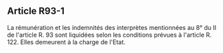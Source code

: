 Article R93-1
----
La rémunération et les indemnités des interprètes mentionnées au 8° du II de
l'article R. 93 sont liquidées selon les conditions prévues à l'article R. 122.
Elles demeurent à la charge de l'Etat.
